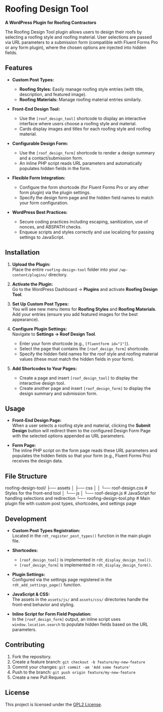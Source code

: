 # Roofing Design Tool

**A WordPress Plugin for Roofing Contractors**

The Roofing Design Tool plugin allows users to design their roofs by selecting a roofing style and roofing material. User selections are passed via URL parameters to a submission form (compatible with Fluent Forms Pro or any form plugin), where the chosen options are injected into hidden fields.

## Features

- **Custom Post Types:**  
  - **Roofing Styles:** Easily manage roofing style entries (with title, description, and featured image).  
  - **Roofing Materials:** Manage roofing material entries similarly.

- **Front-End Design Tool:**  
  - Use the `[roof_design_tool]` shortcode to display an interactive interface where users choose a roofing style and material.
  - Cards display images and titles for each roofing style and roofing material.

- **Configurable Design Form:**  
  - Use the `[roof_design_form]` shortcode to render a design summary and a contact/submission form.
  - An inline PHP script reads URL parameters and automatically populates hidden fields in the form.

- **Flexible Form Integration:**  
  - Configure the form shortcode (for Fluent Forms Pro or any other form plugin) via the plugin settings.
  - Specify the design form page and the hidden field names to match your form configuration.

- **WordPress Best Practices:**  
  - Secure coding practices including escaping, sanitization, use of nonces, and ABSPATH checks.
  - Enqueue scripts and styles correctly and use localizing for passing settings to JavaScript.

## Installation

1. **Upload the Plugin:**  
   Place the entire `roofing-design-tool` folder into your `/wp-content/plugins/` directory.

2. **Activate the Plugin:**  
   Go to the WordPress Dashboard → **Plugins** and activate **Roofing Design Tool**.

3. **Set Up Custom Post Types:**  
   You will see new menu items for **Roofing Styles** and **Roofing Materials**.  
   Add your entries (ensure you add featured images for the best appearance).

4. **Configure Plugin Settings:**  
   Navigate to **Settings → Roof Design Tool**.
   - Enter your form shortcode (e.g., `[fluentform id="1"]`).
   - Select the page that contains the `[roof_design_form]` shortcode.
   - Specify the hidden field names for the roof style and roofing material values (these must match the hidden fields in your form).

5. **Add Shortcodes to Your Pages:**  
   - Create a page and insert `[roof_design_tool]` to display the interactive design tool.
   - Create another page and insert `[roof_design_form]` to display the design summary and submission form.

## Usage

- **Front-End Design Page:**  
  When a user selects a roofing style and material, clicking the **Submit Design** button will redirect them to the configured Design Form Page with the selected options appended as URL parameters.

- **Form Page:**  
  The inline PHP script on the form page reads these URL parameters and populates the hidden fields so that your form (e.g., Fluent Forms Pro) receives the design data.

## File Structure

roofing-design-tool/
├── assets
│   ├── css
│   │   └── roof-design.css      # Styles for the front-end tool
│   └── js
│       └── roof-design.js       # JavaScript for handling selections and redirection
└── roofing-design-tool.php      # Main plugin file with custom post types, shortcodes, and settings page


## Development

- **Custom Post Types Registration:**  
  Located in the `rdt_register_post_types()` function in the main plugin file.

- **Shortcodes:**  
  - `[roof_design_tool]` is implemented in `rdt_display_design_tool()`.
  - `[roof_design_form]` is implemented in `rdt_display_design_form()`.

- **Plugin Settings:**  
  Configured via the settings page registered in the `rdt_add_settings_page()` function.

- **JavaScript & CSS:**  
  The assets in the `assets/js/` and `assets/css/` directories handle the front-end behavior and styling.

- **Inline Script for Form Field Population:**  
  In the `[roof_design_form]` output, an inline script uses `window.location.search` to populate hidden fields based on the URL parameters.

## Contributing

1. Fork the repository.
2. Create a feature branch: `git checkout -b feature/my-new-feature`
3. Commit your changes: `git commit -am 'Add some feature'`
4. Push to the branch: `git push origin feature/my-new-feature`
5. Create a new Pull Request.

## License

This project is licensed under the [GPL2 License](LICENSE).
